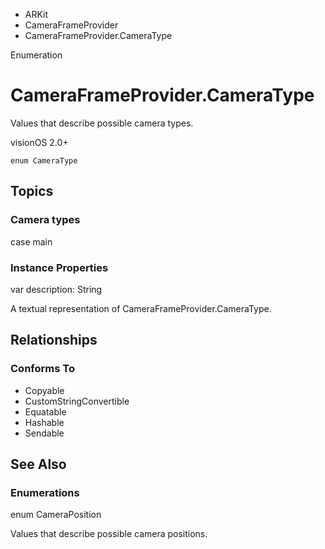 

- ARKit
- CameraFrameProvider
-  CameraFrameProvider.CameraType 

Enumeration

# CameraFrameProvider.CameraType

Values that describe possible camera types.

visionOS 2.0+

``` source
enum CameraType
```

## Topics

### Camera types

case main

### Instance Properties

var description: String

A textual representation of CameraFrameProvider.CameraType.

## Relationships

### Conforms To

- Copyable
- CustomStringConvertible
- Equatable
- Hashable
- Sendable

## See Also

### Enumerations

enum CameraPosition

Values that describe possible camera positions.

